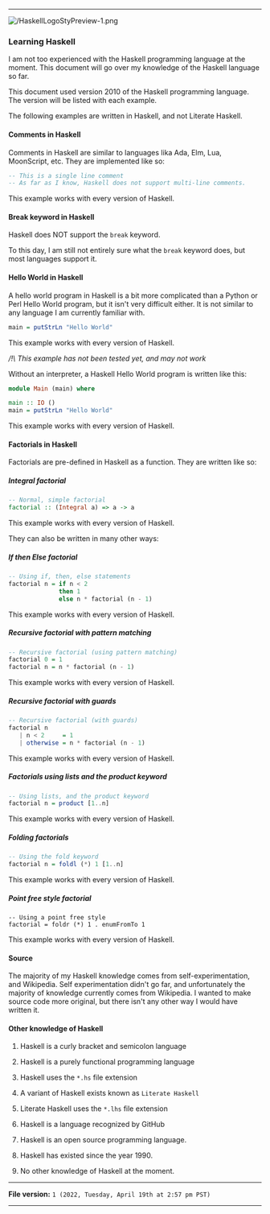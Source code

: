 
***

![/HaskellLogoStyPreview-1.png](/HaskellLogoStyPreview-1.png)

### Learning Haskell

I am not too experienced with the Haskell programming language at the moment. This document will go over my knowledge of the Haskell language so far.

This document used version 2010 of the Haskell programming language. The version will be listed with each example.

The following examples are written in Haskell, and not Literate Haskell.

#### Comments in Haskell

Comments in Haskell are similar to languages lika Ada, Elm, Lua, MoonScript, etc. They are implemented like so:

```haskell
-- This is a single line comment
-- As far as I know, Haskell does not support multi-line comments.
```

This example works with every version of Haskell.

#### Break keyword in Haskell

Haskell does NOT support the `break` keyword.

To this day, I am still not entirely sure what the `break` keyword does, but most languages support it.

#### Hello World in Haskell

A hello world program in Haskell is a bit more complicated than a Python or Perl Hello World program, but it isn't very difficult either. It is not similar to any language I am currently familiar with.

```haskell
main = putStrLn "Hello World"
```

This example works with every version of Haskell.

_/!\ This example has not been tested yet, and may not work_

Without an interpreter, a Haskell Hello World program is written like this:

```haskell
module Main (main) where

main :: IO ()
main = putStrLn "Hello World"
```

This example works with every version of Haskell.

#### Factorials in Haskell

Factorials are pre-defined in Haskell as a function. They are written like so:

##### Integral factorial

```haskell
-- Normal, simple factorial
factorial :: (Integral a) => a -> a
```

This example works with every version of Haskell.

They can also be written in many other ways:

##### If then Else factorial

```haskell
-- Using if, then, else statements
factorial n = if n < 2
              then 1
              else n * factorial (n - 1)
```

This example works with every version of Haskell.

##### Recursive factorial with pattern matching

```haskell
-- Recursive factorial (using pattern matching)
factorial 0 = 1
factorial n = n * factorial (n - 1)
```

This example works with every version of Haskell.

##### Recursive factorial with guards

```haskell
-- Recursive factorial (with guards)
factorial n
   | n < 2     = 1
   | otherwise = n * factorial (n - 1)
```

This example works with every version of Haskell.

##### Factorials using lists and the product keyword

```haskell
-- Using lists, and the product keyword
factorial n = product [1..n]
```

This example works with every version of Haskell.

##### Folding factorials

```haskell
-- Using the fold keyword
factorial n = foldl (*) 1 [1..n]
```

This example works with every version of Haskell.

##### Point free style factorial

```
-- Using a point free style
factorial = foldr (*) 1 . enumFromTo 1
```

This example works with every version of Haskell.

#### Source

The majority of my Haskell knowledge comes from self-experimentation, and Wikipedia. Self experimentation didn't go far, and unfortunately the majority of knowledge currently comes from Wikipedia. I wanted to make source code more original, but there isn't any other way I would have written it.

#### Other knowledge of Haskell

1. Haskell is a curly bracket and semicolon language

2. Haskell is a purely functional programming language

3. Haskell uses the `*.hs` file extension

4. A variant of Haskell exists known as `Literate Haskell`

5. Literate Haskell uses the `*.lhs` file extension

6. Haskell is a language recognized by GitHub

7. Haskell is an open source programming language.

8. Haskell has existed since the year 1990.

9. No other knowledge of Haskell at the moment.

***

**File version:** `1 (2022, Tuesday, April 19th at 2:57 pm PST)`

***